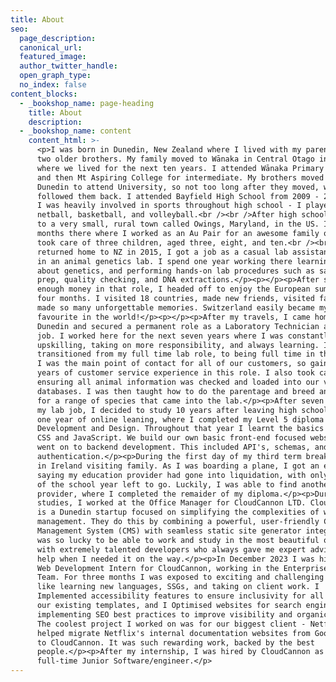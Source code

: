```yaml
---
title: About
seo:
  page_description:
  canonical_url:
  featured_image:
  author_twitter_handle:
  open_graph_type:
  no_index: false
content_blocks:
  - _bookshop_name: page-heading
    title: About
    description:
  - _bookshop_name: content
    content_html: >-
      <p>I was born in Dunedin, New Zealand where I lived with my parents and
      two older brothers. My family moved to Wānaka in Central Otago in 1999,
      where we lived for the next ten years. I attended Wānaka Primary School,
      and then Mt Aspiring College for intermediate. My brothers moved back to
      Dunedin to attend University, so not too long after they moved, we
      followed them back. I attended Bayfield High School from 2009 - 2013 where
      I was heavily involved in sports throughout high school - I played
      netball, basketball, and volleyball.<br /><br />After high school, I moved
      to a very small, rural town called Owings, Maryland, in the US. I spent 15
      months there where I worked as an Au Pair for an awesome family of five. I
      took care of three children, aged three, eight, and ten.<br /><br />When I
      returned home to NZ in 2015, I got a job as a casual lab assistant working
      in an animal genetics lab. I spend one year working there learning a lot
      about genetics, and performing hands-on lab procedures such as sample
      prep, quality checking, and DNA extractions.</p><p></p><p>After saving up
      enough money in that role, I headed off to enjoy the European summer for
      four months. I visited 18 countries, made new friends, visited family, and
      made so many unforgettable memories. Switzerland easily became my most
      favourite in the world!</p><p></p><p>After my travels, I came home to
      Dunedin and secured a permanent role as a Laboratory Technician at my old
      job. I worked here for the next seven years where I was constantly
      upskilling, taking on more responsibility, and always learning. I
      transitioned from my full time lab role, to being full time in the office.
      I was the main point of contact for all of our customers, so gained four
      years of customer service experience in this role. I also took care of
      ensuring all animal information was checked and loaded into our various
      databases. I was then taught how to do the parentage and breed analysis
      for a range of species that came into the lab.</p><p>After seven years in
      my lab job, I decided to study 10 years after leaving high school. I spent
      one year of online leaning, where I completed my Level 5 diploma in Web
      Development and Design. Throughout that year I learnt the basics of HTML,
      CSS and JavaScript. We build our own basic front-end focused websites, and
      went on to backend development. This included API's, schemas, and
      authentication.</p><p>During the first day of my third term break, I was
      in Ireland visiting family. As I was boarding a plane, I got an email
      saying my education provider had gone into liquidation, with only one term
      of the school year left to go. Luckily, I was able to find another
      provider, where I completed the remaider of my diploma.</p><p>During my
      studies, I worked at the Office Manager for CloudCannon LTD. CloudCannon
      is a Dunedin startup focused on simplifying the complexities of website
      management. They do this by combining a powerful, user-friendly Content
      Management System (CMS) with seamless static site generator integration. I
      was so lucky to be able to work and study in the most beautiful office,
      with extremely talented developers who always gave me expert advice and
      help when I needed it on the way.</p><p>In December 2023 I was hired as a
      Web Development Intern for CloudCannon, working in the Enterprise Success
      Team. For three months I was exposed to exciting and challenging tasks
      like learning new languages, SSGs, and taking on client work. I
      Implemented accessibility features to ensure inclusivity for all users on
      our existing templates, and I Optimised websites for search engines by
      implementing SEO best practices to improve visibility and organic traffic.
      The coolest project I worked on was for our biggest client - Netflix. I
      helped migrate Netflix's internal documentation websites from Google Sites
      to CloudCannon. It was such rewarding work, backed by the best
      people.</p><p>After my internship, I was hired by CloudCannon as a
      full-time Junior Software/engineer.</p>
---
```

